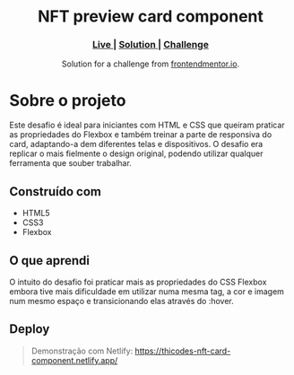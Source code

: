 <h1 align="center">NFT preview card component</h1>

<div align="center">
  <h3>
    <a href="https://thicodes-nft-card-component.netlify.app/" color="white">
      Live
    </a>
  <span> | </span>    <a href="https://www.frontendmentor.io/solutions/nft-preview-component-card-with-html-and-css-D0gB_xE7Br">
      Solution
    </a>
  <span> | </span>    <a href="https://www.frontendmentor.io/challenges/nft-preview-card-component-SbdUL_w0U">
      Challenge
    </a>
  </h3>
</div>
<div align="center">
   Solution for a challenge from  <a href="https://www.frontendmentor.io/" target="_blank">frontendmentor.io</a>.
</div>

# Sobre o projeto

Este desafio é ideal para iniciantes com HTML e CSS que queiram praticar as propriedades do Flexbox e também treinar a parte de responsiva do card, adaptando-a dem diferentes telas e dispositivos. O desafio era replicar o mais fielmente o design original, podendo utilizar qualquer ferramenta que souber trabalhar.

## Construído com
- HTML5
- CSS3
- Flexbox

## O que aprendi

O intuito do desafio foi praticar mais as propriedades do CSS Flexbox embora tive mais dificuldade em utilizar numa mesma tag, a cor e imagem num mesmo espaço e transicionando elas através do :hover.


## Deploy

> Demonstração com Netlify: https://thicodes-nft-card-component.netlify.app/
